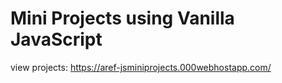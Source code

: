 # Mini Projects using Vanilla JavaScript

view projects: https://aref-jsminiprojects.000webhostapp.com/
